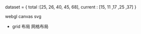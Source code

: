 dataset = {
  total :[25, 26, 40, 45, 68],
  current : [15, 11 ,17 ,25 ,37]
}


webgl canvas svg

- grid 布局 网格布局